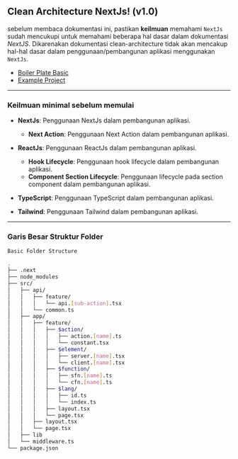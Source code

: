 
## Clean Architecture NextJs! (v1.0)

sebelum membaca dokumentasi ini, pastikan **keilmuan** memahami `NextJs` sudah
mencukupi untuk memahami beberapa hal dasar dalam dokumentasi *NextJS*. Dikarenakan
dokumentasi clean-architecture tidak akan mencakup hal-hal dasar dalam penggunaan/pembangunan
aplikasi menggunakan `NextJs`.

- [Boiler Plate Basic](#a)
- [Example Project](#a)
___

### Keilmuan minimal sebelum memulai

- **NextJs**: Penggunaan NextJs dalam pembangunan aplikasi.
    - **Next Action**: Penggunaan Next Action dalam pembangunan aplikasi.

- **ReactJs**: Penggunaan ReactJs dalam pembangunan aplikasi.
    - **Hook Lifecycle**: Penggunaan hook lifecycle dalam pembangunan aplikasi.
    - **Component Section Lifecycle**: Penggunaan lifecycle pada section component dalam pembangunan aplikasi. 
- **TypeScript**: Penggunaan TypeScript dalam pembangunan aplikasi.
- **Tailwind**: Penggunaan Tailwind dalam pembangunan aplikasi.

___
### Garis Besar Struktur Folder

`Basic Folder Structure`
```sh
.
├── .next
├── node_modules
├── src/
│   ├── api/
│   │   ├── feature/
│   │   │   └── api.[sub-action].tsx
│   │   └── common.ts
│   ├── app/
│   │   ├── feature/
│   │   │   ├── $action/
│   │   │   │   ├── action.[name].ts
│   │   │   │   └── constant.tsx
│   │   │   ├── $element/
│   │   │   │   ├── server.[name].tsx
│   │   │   │   └── client.[name].tsx
│   │   │   ├── $function/
│   │   │   │   ├── sfn.[name].ts
│   │   │   │   └── cfn.[name].ts
│   │   │   ├── $lang/
│   │   │   │   ├── id.ts
│   │   │   │   └── index.ts
│   │   │   ├── layout.tsx
│   │   │   └── page.tsx
│   │   ├── layout.tsx
│   │   └── page.tsx
│   ├── lib
│   └── middleware.ts
└── package.json
```